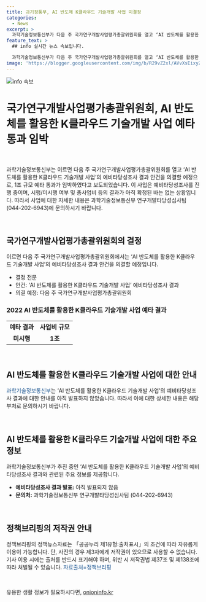 ```yaml
---
title: 과기정통부, AI 반도체 K클라우드 기술개발 사업 미결정
categories:
  - News
excerpt: >
  과학기술정보통신부가 다음 주 국가연구개발사업평가총괄위원회를 열고 ‘AI 반도체를 활용한 K클라우드 기술개발 사업’의 예비타당성조사 결과 안건을 의결할 예정으로, 1조규모 예타 통과가 임박하다고 보도되었다. 해당 사업은 아직 확정되지 않았으며, 문의는 과학기술정보통신부 연구개발타당성심사팀(044-202-6943)로 가능하다. [자료출처=정책브리핑 www.korea.kr]
feature_text: >
  ## info 실시간 뉴스 속보입니다.

  과학기술정보통신부가 다음 주 국가연구개발사업평가총괄위원회를 열고 ‘AI 반도체를 활용한 K클라우드 기술개발 사업’의 예비타당성조사 결과 안건을 의결할 예정으로, 1조규모 예타 통과가 임박하다고 보도되었다. 해당 사업은 아직 확정되지 않았으며, 문의는 과학기술정보통신부 연구개발타당성심사팀(044-202-6943)로 가능하다. [자료출처=정책브리핑 www.korea.kr]
image: 'https://blogger.googleusercontent.com/img/b/R29vZ2xl/AVvXsEixyZcFfHzMRdzZMjFBmAUKJYCLCGyLL1o632UiGVXcaFdKo_bkvkuCioo0uUKlGfBVcT3P84aROyZIXSBEx3Aw5nCQ3pTgDom1WDC4m8eifvWiAmWEEVb4x6G_l8C0QH225ldMjyaFvpxGEBGNO37VmDTDMHGhJPq73UglMfDca1-0aw/s1600/blogspot.png'
---
```


<p><img src="https://blogger.googleusercontent.com/img/b/R29vZ2xl/AVvXsEixyZcFfHzMRdzZMjFBmAUKJYCLCGyLL1o632UiGVXcaFdKo_bkvkuCioo0uUKlGfBVcT3P84aROyZIXSBEx3Aw5nCQ3pTgDom1WDC4m8eifvWiAmWEEVb4x6G_l8C0QH225ldMjyaFvpxGEBGNO37VmDTDMHGhJPq73UglMfDca1-0aw/s1600/blogspot.png" alt="info 속보" /></p>

<h1>국가연구개발사업평가총괄위원회, AI 반도체를 활용한 K클라우드 기술개발 사업 예타 통과 임박</h1>

<p data-ke-size="size16">&nbsp;</p>

<p>과학기술정보통신부는 이르면 다음 주 국가연구개발사업평가총괄위원회를 열고 ‘AI 반도체를 활용한 K클라우드 기술개발 사업’의 예비타당성조사 결과 안건을 의결할 예정으로, 1조 규모 예타 통과가 임박하였다고 보도되었습니다. 이 사업은 예비타당성조사를 진행 중이며, 시행/미시행 여부 및 총사업비 등의 결과가 아직 확정된 바는 없는 상황입니다. 따라서 사업에 대한 자세한 내용은 과학기술정보통신부 연구개발타당성심사팀(044-202-6943)에 문의하시기 바랍니다.</p></p>

<p data-ke-size="size16">&nbsp;</p>

<h2 data-ke-size="size26">국가연구개발사업평가총괄위원회의 결정</h2>

<p data-ke-size="size16">이르면 다음 주 국가연구개발사업평가총괄위원회에서는 ‘AI 반도체를 활용한 K클라우드 기술개발 사업’의 예비타당성조사 결과 안건을 의결할 예정입니다.</p>

<ul>
<li>결정 전문</li>
<li>안건: ‘AI 반도체를 활용한 K클라우드 기술개발 사업’ 예비타당성조사 결과</li>
<li>의결 예정: 다음 주 국가연구개발사업평가총괄위원회</li>
</ul>

<h3>2022 AI 반도체를 활용한 K클라우드 기술개발 사업 예타 결과</h3>

<table>
<tr>
<td style="text-align: center; height: 17px;"><b>예타 결과</b></td>
<td style="text-align: center; height: 17px;"><b>사업비 규모</b></td>
</tr>
<tr>
<td style="text-align: center; height: 17px;"><b>미시행</b></td>
<td style="text-align: center; height: 17px;"><b>1조</b></td>
</tr>
</table>

<p data-ke-size="size16">&nbsp;</p>

<h2 data-ke-size="size26">AI 반도체를 활용한 K클라우드 기술개발 사업에 대한 안내</h2>

<p data-ke-size="size16"><span style="color: #1a5490;">과학기술정보통신부</span>는 ‘AI 반도체를 활용한 K클라우드 기술개발 사업’의 예비타당성조사 결과에 대한 안내를 아직 발표하지 않았습니다. 따라서 이에 대한 상세한 내용은 해당 부처로 문의하시기 바랍니다.</p>

<p data-ke-size="size16">&nbsp;</p>

<h2 data-ke-size="size26">AI 반도체를 활용한 K클라우드 기술개발 사업에 대한 주요 정보</h2>

<p data-ke-size="size16">과학기술정보통신부가 추진 중인 ‘AI 반도체를 활용한 K클라우드 기술개발 사업’의 예비타당성조사 결과와 관련된 주요 정보를 제공합니다.</p>

<ul>
<li><b>예비타당성조사 결과 발표:</b> 아직 발표되지 않음</li>
<li><b>문의처:</b> 과학기술정보통신부 연구개발타당성심사팀 (044-202-6943)</li>
</ul>

<p data-ke-size="size16">&nbsp;</p>

<h2 data-ke-size="size26">정책브리핑의 저작권 안내</h2>

<p data-ke-size="size16">정책브리핑의 정책뉴스자료는 「공공누리 제1유형:출처표시」의 조건에 따라 자유롭게 이용이 가능합니다. 단, 사진의 경우 제3자에게 저작권이 있으므로 사용할 수 없습니다. 기사 이용 시에는 출처를 반드시 표기해야 하며, 위반 시 저작권법 제37조 및 제138조에 따라 처벌될 수 있습니다. <span style="color: #1a5490;">자료출처=정책브리핑</span></p>

<p data-ke-size="size16">&nbsp;</p>
유용한 생활 정보가 필요하시다면, <a href="https://onioninfo.kr" rel="dofollow">onioninfo.kr</a>


